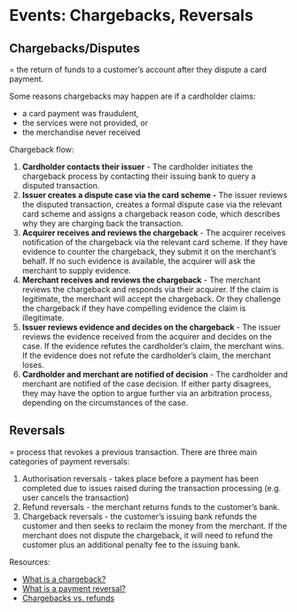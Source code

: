 # Events: Chargebacks, Reversals

## Chargebacks/Disputes

\= the return of funds to a customer’s account after they dispute a card payment.&#x20;

Some reasons chargebacks may happen are if a cardholder claims:&#x20;

* a card payment was fraudulent,&#x20;
* the services were not provided, or&#x20;
* the merchandise never received

Chargeback flow:

1. **Cardholder contacts their issuer** - The cardholder initiates the chargeback process by contacting their issuing bank to query a disputed transaction.
2. **Issuer creates a dispute case via the card scheme -** The issuer reviews the disputed transaction, creates a formal dispute case via the relevant card scheme and assigns a chargeback reason code, which describes why they are charging back the transaction.
3. **Acquirer receives and reviews the chargeback** - The acquirer receives notification of the chargeback via the relevant card scheme. If they have evidence to counter the chargeback, they submit it on the merchant’s behalf. If no such evidence is available, the acquirer will ask the merchant to supply evidence.
4. **Merchant receives and reviews the chargeback** - The merchant reviews the chargeback and responds via their acquirer. If the claim is legitimate, the merchant will accept the chargeback. Or they challenge the chargeback if they have compelling evidence the claim is illegitimate.
5. **Issuer reviews evidence and decides on the chargeback** - The issuer reviews the evidence received from the acquirer and decides on the case. If the evidence refutes the cardholder’s claim, the merchant wins. If the evidence does not refute the cardholder’s claim, the merchant loses.
6. **Cardholder and merchant are notified of decision** - The cardholder and merchant are notified of the case decision. If either party disagrees, they may have the option to argue further via an arbitration process, depending on the circumstances of the case.

## Reversals

\= process that revokes a previous transaction. There are three main categories of payment reversals:

1. Authorisation reversals - takes place before a payment has been completed due to issues raised during the transaction processing (e.g. user cancels the transaction)
2. Refund reversals - the merchant returns funds to the customer’s bank.&#x20;
3. Chargeback reversals - the customer’s issuing bank refunds the customer and then seeks to reclaim the money from the merchant. If the merchant does not dispute the chargeback, it will need to refund the customer plus an additional penalty fee to the issuing bank.



Resources:

* [What is a chargeback?](https://www.checkout.com/blog/post/what-is-a-chargeback)
* [What is a payment reversal?](https://www.checkout.com/blog/post/what-is-a-payment-reversal)
* [Chargebacks vs. refunds](https://www.checkout.com/resources/blog/chargebacks-vs-refunds)

